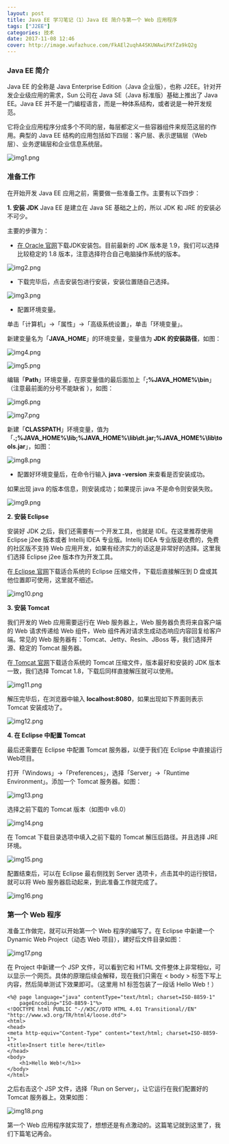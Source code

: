 ```yaml
---
layout: post
title: Java EE 学习笔记（1）Java EE 简介与第一个 Web 应用程序
tags: ["J2EE"]
categories: 技术
date: 2017-11-08 12:46
cover: http://image.wufazhuce.com/FkAEl2uqhA4SKUWAwiPXfZa9kQ2g
---
```

### Java EE 简介

Java EE 的全称是 Java Enterprise Edition（Java 企业版），也称 J2EE。针对开发企业级应用的需求，Sun 公司在 Java SE（Java 标准版）基础上推出了 Java EE。Java EE 并不是一门编程语言，而是一种体系结构，或者说是一种开发规范。

它将企业应用程序分成多个不同的层，每层都定义一些容器组件来规范这层的作用。典型的 Java EE 结构的应用包括如下四层：客户层、表示逻辑层（Web 层）、业务逻辑层和企业信息系统层。

![img1.png](https://i.loli.net/2019/08/30/64v1ZfBimMP395R.jpg)

### 准备工作

在开始开发 Java EE 应用之前，需要做一些准备工作。主要有以下四步：

**1. 安装 JDK**
Java EE 是建立在 Java SE 基础之上的，所以 JDK 和 JRE 的安装必不可少。

主要的步骤为：
- [在 Oracle 官网](http://www.oracle.com/technetwork/java/javase/downloads/index.html)下载JDK安装包。目前最新的 JDK 版本是 1.9，我们可以选择比较稳定的 1.8 版本，注意选择符合自己电脑操作系统的版本。

![img2.png](https://i.loli.net/2019/08/30/siMdIGZ9RHPQkxO.jpg)

- 下载完毕后，点击安装包进行安装，安装位置随自己选择。

![img3.png](https://i.loli.net/2019/08/30/RbhVQM6tZFADuXl.jpg)

- 配置环境变量。

单击「计算机」→「属性」→「高级系统设置」，单击「环境变量」。

新建变量名为「**JAVA_HOME**」的环境变量，变量值为 **JDK 的安装路径**，如图：

![img4.png](https://i.loli.net/2019/08/30/hwTp6R8ldK7Py1N.jpg)

![img5.png](https://i.loli.net/2019/08/30/NsFDGu8YgAwVSxn.jpg)

编辑「**Path**」环境变量，在原变量值的最后面加上「**;%JAVA_HOME%\bin**」（注意最前面的分号不能缺省 ），如图：

![img6.png](https://i.loli.net/2019/08/30/kIgrhyTtKae9FnY.jpg)

![img7.png](https://i.loli.net/2019/08/30/aThFVn2J8YlA6Xm.jpg)

新建「**CLASSPATH**」环境变量，值为「**.;%JAVA_HOME%\lib;%JAVA_HOME%\lib\dt.jar;%JAVA_HOME%\lib\tools.jar**」，如图：

![img8.png](https://i.loli.net/2019/08/30/Jx4rV1iKtMfE87k.jpg)

- 配置好环境变量后，在命令行输入 **java -version** 来查看是否安装成功。

如果出现 java 的版本信息，则安装成功；如果提示 java 不是命令则安装失败。

![img9.png](https://i.loli.net/2019/08/30/tq5aQUMJlL1AnbF.jpg)

**2. 安装 Eclipse**

安装好 JDK 之后，我们还需要有一个开发工具，也就是 IDE。在这里推荐使用Eclipse j2ee 版本或者 Intellij IDEA  专业版。Intellij IDEA 专业版是收费的，免费的社区版不支持 Web 应用开发，如果有经济实力的话这是非常好的选择。这里我们选择 Eclipse j2ee 版本作为开发工具。

在[ Eclipse 官网](http://www.eclipse.org/)下载适合系统的 Eclipse 压缩文件，下载后直接解压到 D 盘或其他位置即可使用，这里就不细述。

![img10.png](https://i.loli.net/2019/08/30/LPAsfNjDUQE4mok.jpg)

**3. 安装 Tomcat**

我们开发的 Web 应用需要运行在 Web 服务器上，Web 服务器负责将来自客户端的 Web 请求传递给 Web 组件，Web 组件再对请求生成动态响应内容回复给客户端。常见的 Web 服务器有：Tomcat、Jetty、Resin、JBoss 等，我们选择开源、稳定的 Tomcat 服务器。

在[ Tomcat 官网](http://tomcat.apache.org/)下载适合系统的 Tomcat 压缩文件，版本最好和安装的 JDK 版本一致，我们选择 Tomcat 1.8，下载后同样直接解压就可以使用。

![img11.png](https://i.loli.net/2019/08/30/LanAgINtkdqCVZG.jpg)

解压完毕后，在浏览器中输入 **localhost:8080**，如果出现如下界面则表示 Tomcat 安装成功了。

![img12.png](https://i.loli.net/2019/08/30/EIKtuhOYypoUPSB.jpg)

**4. 在 Eclipse 中配置 Tomcat**

最后还需要在 Eclipse 中配置 Tomcat 服务器，以便于我们在 Eclipse 中直接运行Web项目。

打开「Windows」→「Preferences」，选择「Server」→「Runtime Environment」。添加一个 Tomcat 服务器。如图：

![img13.png](https://i.loli.net/2019/08/30/2bduzLKjsUl3DoP.jpg)

选择之前下载的 Tomcat 版本（如图中 v8.0）

![img14.png](https://i.loli.net/2019/08/30/IbFzis7Z2rpMe48.jpg)

在 Tomcat 下载目录选项中填入之前下载的 Tomcat 解压后路径。并且选择 JRE 环境。

![img15.png](https://i.loli.net/2019/08/30/YVGZcMTAe8wiQl7.jpg)

配置结束后，可以在 Eclipse 最右侧找到 Server 选项卡，点击其中的运行按钮，就可以将 Web 服务器启动起来，到此准备工作就完成了。

![img16.png](https://i.loli.net/2019/08/30/4KDLeQbMhoF6GjX.jpg)

### 第一个 Web 程序

准备工作做完，就可以开始第一个 Web 程序的编写了。在 Eclipse 中新建一个 Dynamic Web Project（动态 Web 项目），建好后文件目录如图：

![img17.png](https://i.loli.net/2019/08/30/TkHmWlM1y62CfE5.jpg)
 
 在 Project 中新建一个 JSP 文件，可以看到它和 HTML 文件整体上非常相似，可以显示一个网页。具体的原理后续会解释，现在我们只需在 < body > 标签下写上内容，然后简单测试下效果即可。（这里用 h1 标签包装了一段话 Hello Web！）
```
<%@ page language="java" contentType="text/html; charset=ISO-8859-1"
    pageEncoding="ISO-8859-1"%>
<!DOCTYPE html PUBLIC "-//W3C//DTD HTML 4.01 Transitional//EN" "http://www.w3.org/TR/html4/loose.dtd">
<html>
<head>
<meta http-equiv="Content-Type" content="text/html; charset=ISO-8859-1">
<title>Insert title here</title>
</head>
<body>
	<h1>Hello Web!</h1>>
</body>
</html>
```

之后右击这个 JSP 文件，选择「Run on Server」，让它运行在我们配置好的 Tomcat 服务器上。效果如图：

![img18.png](https://i.loli.net/2019/08/30/9NDbyA84ZRlxuWX.jpg)

第一个 Web 应用程序就实现了，想想还是有点激动的。这篇笔记就到这里了，我们下篇笔记再会。

